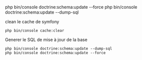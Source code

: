 php bin/console  doctrine:schema:update --force
php bin/console  doctrine:schema:update --dump-sql

clean le cache de symfony

    php bin/console cache:clear

Generer le SQL de mise à jour de la base

    php bin/console doctrine:schema:update --dump-sql
    php bin/console doctrine:schema:update --force
    